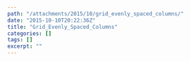 ```yaml
---
path: "/attachments/2015/10/grid_evenly_spaced_columns/"
date: "2015-10-10T20:22:36Z"
title: "Grid_Evenly_Spaced_Columns"
categories: []
tags: []
excerpt: ""
---
```


